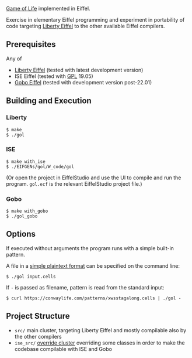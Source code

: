 [Game of Life][gol] implemented in Eiffel.

Exercise in elementary Eiffel programming and
experiment in portability of code targeting [Liberty Eiffel][liberty]
to the other available Eiffel compilers.

## Prerequisites

Any of

- [Liberty Eiffel][liberty] (tested with latest development version)
- ISE Eiffel (tested with [GPL][isegpl] 19.05)
- [Gobo Eiffel][gobo] (tested with development version post-22.01)

## Building and Execution

### Liberty

```
$ make
$ ./gol
```

### ISE

```
$ make with_ise
$ ./EIFGENs/gol/W_code/gol
```

(Or open the project in EiffelStudio and use the UI to compile and run
the program. `gol.ecf` is the relevant EiffelStudio project file.)

### Gobo

```
$ make with_gobo
$ ./gol_gobo
```

## Options

If executed without arguments the program runs with a simple
built-in pattern.

A file in a [simple plaintext format][plaintext] can be specified
on the command line:

```
$ ./gol input.cells
```

If `-` is passed as filename, pattern is read from the standard
input:

```
$ curl https://conwaylife.com/patterns/xwsstagalong.cells | ./gol -
```

## Project Structure

- `src/` main cluster, targeting Liberty Eiffel and mostly compilable also by the other compilers
- `ise_src/` [override cluster][ise_override] overriding some classes in order to make the codebase compilable with ISE and Gobo

[gol]: https://en.wikipedia.org/wiki/Conway%27s_Game_of_Life
[liberty]: http://www.liberty-eiffel.org/
[isegpl]: https://sourceforge.net/projects/eiffelstudio/
[gobo]: https://github.com/gobo-eiffel/gobo
[ise_override]: https://www.eiffel.org/doc/eiffelstudio/Group_Options
[plaintext]: https://conwaylife.com/wiki/Plaintext
